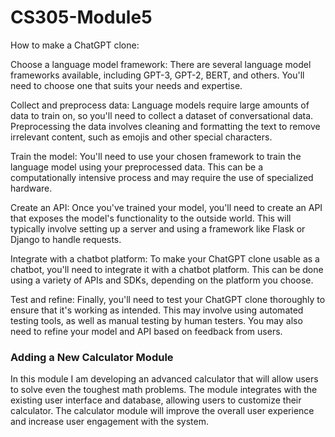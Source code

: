 # CS305-Module5
How to make a ChatGPT clone:


Choose a language model framework: There are several language model frameworks available, including GPT-3, GPT-2, BERT, and others. You'll need to choose one that suits your needs and expertise.

Collect and preprocess data: Language models require large amounts of data to train on, so you'll need to collect a dataset of conversational data. Preprocessing the data involves cleaning and formatting the text to remove irrelevant content, such as emojis and other special characters.

Train the model: You'll need to use your chosen framework to train the language model using your preprocessed data. This can be a computationally intensive process and may require the use of specialized hardware.

Create an API: Once you've trained your model, you'll need to create an API that exposes the model's functionality to the outside world. This will typically involve setting up a server and using a framework like Flask or Django to handle requests.

Integrate with a chatbot platform: To make your ChatGPT clone usable as a chatbot, you'll need to integrate it with a chatbot platform. This can be done using a variety of APIs and SDKs, depending on the platform you choose.

Test and refine: Finally, you'll need to test your ChatGPT clone thoroughly to ensure that it's working as intended. This may involve using automated testing tools, as well as manual testing by human testers. You may also need to refine your model and API based on feedback from users.

### Adding a New Calculator Module
In this module I am developing an advanced calculator that will allow users to solve even the toughest math problems. The module integrates with the existing user interface and database, allowing users to customize their calculator. The calculator module will improve the overall user experience and increase user engagement with the system.
